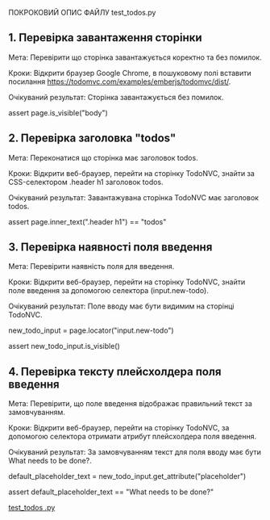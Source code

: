 ПОКРОКОВИЙ ОПИС ФАЙЛУ test_todos.py

## 1. Перевірка завантаження сторінки

Мета: Перевірити що сторінка завантажується коректно та без помилок.

Кроки: Відкрити браузер Google Chrome, в пошуковому полі вставити посилання <https://todomvc.com/examples/emberjs/todomvc/dist/>.

Очікуваний результат: Сторінка завантажується без помилок.

assert page.is_visible("body")

## 2. Перевірка заголовка "todos"

Мета: Переконатися що сторінка має заголовок todos.

Кроки: Відкрити веб-браузер, перейти на сторінку TodoNVC, знайти за CSS-селектором .header h1 заголовок todos.

Очікуваний результат: Завантажувана сторінка TodoNVC має заголовок todos.

assert page.inner_text(".header h1") == "todos"

## 3. Перевірка наявності поля введення

Мета: Перевірити наявність поля для введення.

Кроки: Відкрити веб-браузер, перейти на сторінку TodoNVC, знайти поле введення за допомогою селектора (input.new-todo).

Очікуваний результат: Поле вводу має бути видимим на сторінці TodoNVC.

new_todo_input = page.locator("input.new-todo")

assert new_todo_input.is_visible()

## 4. Перевірка тексту плейсхолдера поля введення

Мета: Перевірити, що поле введення відображає правильний текст за замовчуванням.

Кроки: Відкрити веб-браузер, перейти на сторінку TodoNVC, за допомогою селектора отримати атрибут плейсхолдера поля введення.

Очікуваний результат: За замовчуванням текст для поля вводу має бути What needs to be done?.

default_placeholder_text = new_todo_input.get_attribute("placeholder")

assert default_placeholder_text == "What needs to be done?"

[test_todos .py](https://github.com/DaryaChychkalo/Test_playwright_automation/blob/615dbfb219f1642cef7e1d5d77a1ec7c1cdb271d/test_todos%20.py)
